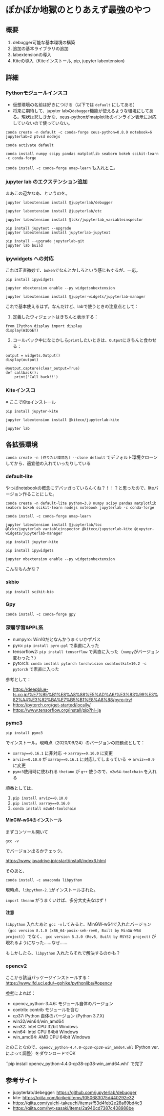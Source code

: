 # ぽかぽか地獄のとりあえず最強のやつ

## 概要

1. debugger可能な基本環境の構築
2. 追加の基本ライブラリの追加
3. labextensionの導入
4. Kiteの導入（Kiteインストール, pip, jupyter labextension)

## 詳細

### Pythonモジュールインスコ

- 仮想環境の名前は好きにつける（以下では `default` にしてある）
- 将来に期待して、jupyter labの`debugger`機能が使えるような環境にしてある。現状は悲しきかな、xeus-pythonがmatplotlibのインライン表示に対応していないので使っていない。

``conda create -n default -c conda-forge xeus-python=0.8.0 notebook=6 jupyterlab=2 ptvsd nodejs``

``conda activate default``

``conda install numpy scipy pandas matplotlib seaborn bokeh scikit-learn -c conda-forge``

``conda install -c conda-forge umap-learn`` も入れとこ。

### jupyter lab のエクステンション追加

まあこの辺かなあ、というのを。


``jupyter labextension install @jupyterlab/debugger``

``jupyter labextension install @jupyterlab/otc``

``jupyter labextension install @lckr/jupyterlab_variableinspector``

```
pip install jupytext --upgrade  
jupyter labextension install jupyterlab-jupytext
```

```
pip install --upgrade jupyterlab-git  
jupyter lab build
```

### ipywidgets への対応

これは正直微妙で、`bokeh`でなんとかしろという感じもするが、一応。

``pip install ipywidgets``

``jupyter nbextension enable --py widgetsnbextension``

``jupyter labextension install @jupyter-widgets/jupyterlab-manager``

これで基本使えるはず。なんだけど、labで使うときの注意点として：

1. 定義したウィジェットはきちんと表示する：

```
from IPython.display import display  
display(WIDGET)
```

2. コールバック中になにかしら`print`したいときは、`Output`にきちんと食わせる：

```
output = widgets.Output()  
display(output)

@output.capture(clear_output=True)  
def callback():  
    print('Call back!!')  
```

### Kiteインスコ

※ ここでKiteインストール

``pip install jupyter-kite``

``jupyter labextension install @kiteco/jupyterlab-kite``

``jupyter lab``


## 各拡張環境

``conda create -n [作りたい環境名] --clone default`` でデフォルト環境クローンしてから、適宜他の入れていったりしている

### default-lite

やっぱnotebookの概念にデバッガっていらんくね？！！？と思ったので、liteバージョン作ることにした。

``conda create -n default-lite python=3.8 numpy scipy pandas matplotlib seaborn bokeh scikit-learn nodejs notebook jupyterlab -c conda-forge``

``conda install -c conda-forge umap-learn``

``jupyter labextension install @jupyterlab/toc @lckr/jupyterlab_variableinspector @kiteco/jupyterlab-kite @jupyter-widgets/jupyterlab-manager``

``pip install jupyter-kite``

``pip install ipywidgets``

``jupyter nbextension enable --py widgetsnbextension``

こんなもんかな？


### skbio

``pip install scikit-bio``

### Gpy

``conda install -c conda-forge gpy``

### 深層学習&PPL系

- numpyro: Win10だとなんかうまくいかずパス
- pyro: ``pip install pyro-ppl`` で素直に入った
- tensorflow2: ``pip install tensorflow`` で素直に入った（``numpy``がバージョン変わった？）
- pytorch: ``conda install pytorch torchvision cudatoolkit=10.2 -c pytorch`` で素直に入った

参考として：
- https://deepblue-ts.co.jp/%E7%B5%B1%E8%A8%88%E5%AD%A6/%E3%83%99%E3%82%A4%E3%82%BA%E7%B5%B1%E8%A8%88/pyro-try/
- https://pytorch.org/get-started/locally/
- https://www.tensorflow.org/install/pip?hl=ja


### pymc3

``pip install pymc3``

でインストール。現時点（2020/09/24）のバージョンの問題点として：

- ``xarray==0.16.1`` に非対応 -> ``xarray==0.16.0`` に変更
- ``arviz==0.10.0`` が ``xarray==0.16.1`` に対応してしまっている -> ``arviz==0.9`` に変更
- ``pymc3``使用時に使われる ``thetano`` が ``g++`` 使うので、``m2w64-toolchain`` を入れる

順番としては、

1. `pip install arviz==0.10.0`
2. `pip install xarray==0.16.0`
3. `conda install m2w64-toolchain`


#### MinGW-w64のインストール

まずコンソール開いて

``gcc -v``

でバージョン出るかチェック。

https://www.javadrive.jp/cstart/install/index6.html

そのあと、

``conda install -c anaconda libpython``

現時点、``libpython-2.1``がインストールされた。

``import theano`` がうまくいけば、多分大丈夫なはず！

#### 注意

``libpython`` 入れたあと ``gcc -v``してみると、MinGW-w64で入れたバージョン（`gcc version 8.1.0 (x86_64-posix-seh-rev0, Built by MinGW-W64 project)`）でなく、
`gcc version 5.3.0 (Rev5, Built by MSYS2 project)` が現れるようになった……なぜ……

もしかしたら、`libpython` 入れたらそれで解決するのかも？

### opencv2

ここから該当パッケージインストールする：https://www.lfd.uci.edu/~gohlke/pythonlibs/#opencv

[参考](https://qiita.com/fiftystorm36/items/1a285b5fbf99f8ac82eb#%E4%BB%A3%E6%9B%BF%E3%81%AE%E3%82%A4%E3%83%B3%E3%82%B9%E3%83%88%E3%83%BC%E3%83%AB%E6%96%B9%E6%B3%95windows)によれば：

- opencv_python-3.4.6: モジュール自体のバージョン
- contrib: contrib モジュールを含む
- cp37: Python 自体のバージョン (Python 3.7.X)
- win32/win64/win_amd64
- win32: Intel CPU 32bit Windows
- win64: Intel CPU 64bit Windows
- win_amd64: AMD CPU 64bit Windows

とのことなので、`opencv_python‑4.4.0‑cp38‑cp38‑win_amd64.whl` (Python ver.によって調整）をダウンロードでOK

``pip install opencv_python‑4.4.0‑cp38‑cp38‑win_amd64.whl` で完了

## 参考サイト

- jupyterlab/debegger: https://github.com/jupyterlab/debugger
- kite: https://qiita.com/kirikei/items/f050683075d440292e32
- https://qiita.com/yuichi-takeuchi/items/f53d4feb2e28a69bd4c3
- https://qiita.com/hyt-sasaki/items/2a940cd7387c408988be
